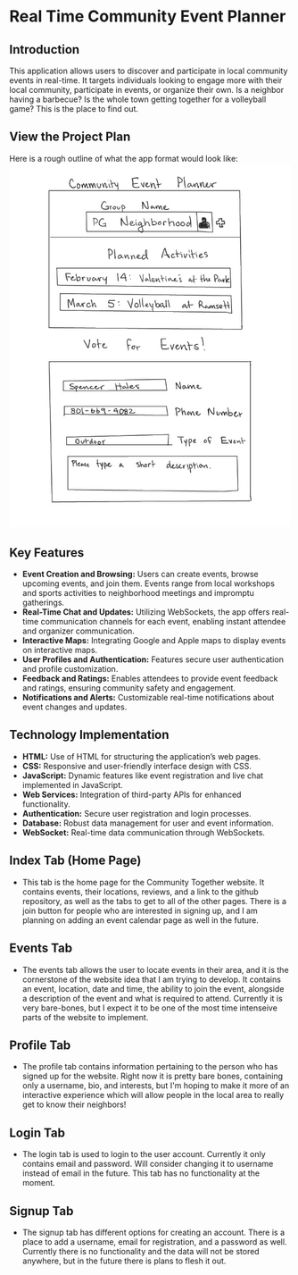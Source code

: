 # Real Time Community Event Planner

## Introduction
This application allows users to discover and participate in local community events in real-time. It targets individuals looking to engage more with their local community, participate in events, or organize their own. Is a neighbor having a barbecue? Is the whole town getting together for a volleyball game? This is the place to find out.

## View the Project Plan

Here is a rough outline of what the app format would look like: ![Project Plan](WebProgrammingStartup.jpg)

## Key Features
- **Event Creation and Browsing:** Users can create events, browse upcoming events, and join them. Events range from local workshops and sports activities to neighborhood meetings and impromptu gatherings.
- **Real-Time Chat and Updates:** Utilizing WebSockets, the app offers real-time communication channels for each event, enabling instant attendee and organizer communication.
- **Interactive Maps:** Integrating Google and Apple maps to display events on interactive maps.
- **User Profiles and Authentication:** Features secure user authentication and profile customization.
- **Feedback and Ratings:** Enables attendees to provide event feedback and ratings, ensuring community safety and engagement.
- **Notifications and Alerts:** Customizable real-time notifications about event changes and updates.

## Technology Implementation
- **HTML:** Use of HTML for structuring the application’s web pages.
- **CSS:** Responsive and user-friendly interface design with CSS.
- **JavaScript:** Dynamic features like event registration and live chat implemented in JavaScript.
- **Web Services:** Integration of third-party APIs for enhanced functionality.
- **Authentication:** Secure user registration and login processes.
- **Database:** Robust data management for user and event information.
- **WebSocket:** Real-time data communication through WebSockets.

## Index Tab (Home Page)
- This tab is the home page for the Community Together website. It contains events, their locations, reviews, and a link to the github repository, as well as the tabs to get to all of the other pages. There is a join button for people who are interested in signing up, and I am planning on adding an event calendar page as well in the future.

## Events Tab
- The events tab allows the user to locate events in their area, and it is the cornerstone of the website idea that I am trying to develop. It contains an event, location, date and time, the ability to join the event, alongside a description of the event and what is required to attend. Currently it is very bare-bones, but I expect it to be one of the most time intenseive parts of the website to implement.

## Profile Tab
- The profile tab contains information pertaining to the person who has signed up for the website. Right now it is pretty bare bones, containing only a username, bio, and interests, but I'm hoping to make it more of an interactive experience which will allow people in the local area to really get to know their neighbors!

## Login Tab
- The login tab is used to login to the user account. Currently it only contains email and password. Will consider changing it to username instead of email in the future. This tab has no functionality at the moment.

## Signup Tab
- The signup tab has different options for creating an account. There is a place to add a username, email for registration, and a password as well. Currently there is no functionality and the data will not be stored anywhere, but in the future there is plans to flesh it out.
